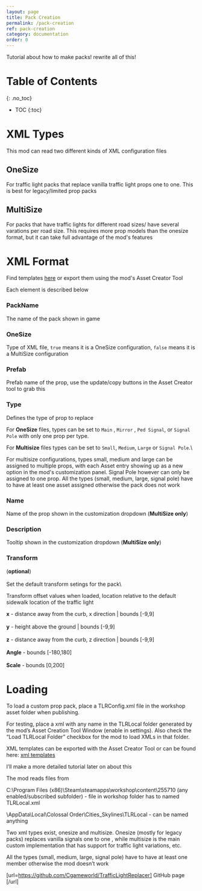 ```yaml
---
layout: page
title: Pack Creation
permalink: /pack-creation
ref: pack-creation
category: documentation
order: 0
---
```

Tutorial about how to make packs!
rewrite all of this!

# Table of Contents
{: .no_toc}

* TOC
{:toc}

# XML Types

This mod can read two different kinds of XML configuration files

## OneSize
For traffic light packs that replace vanilla traffic light props one to one. This is best for legacy/limited prop packs

## MultiSize
For packs that have traffic lights for different road sizes/ have several varations per road size. This requires more prop models than the onesize format, but it can take full advantage of the mod's features

# XML Format

Find templates [here](https://github.com/Cgameworld/TrafficLightReplacer/tree/master/TrafficLightReplacer/Templates) or export them using the mod's Asset Creator Tool

Each element is described below

### PackName
The name of the pack shown in game

### OneSize
Type of XML file, ```true``` means it is a OneSize configuration, ```false``` means it is a MultiSize configuration

### Prefab
Prefab name of the prop, use the update/copy buttons in the Asset Creator tool to grab this


### Type
Defines the type of prop to replace

For **OneSize** files, types can be set to ```Main``` , ```Mirror``` , ```Ped Signal```, or ```Signal Pole``` with only one prop per type.

For **Multisize** files types can be set to ```Small```, ```Medium```, ```Large``` or ```Signal Pole```.\

For multisize configurations, types small, medium and large can be assigned to multiple props, with each Asset entry showing up as a new option in the mod's customization panel. Signal Pole however can only be assigned to one prop. All the types (small, medium, large, signal pole) have to have at least one asset assigned otherwise the pack does not work


### Name
Name of the prop shown in the customization dropdown (**MultiSize only**)

### Description
Tooltip shown in the customization dropdown (**MultiSize only**)

### Transform
(**optional**)\
\
Set the default transform setings for the pack\

Transform offset values when loaded, location relative to the default sidewalk location of the traffic light

**x** - distance away from the curb, x direction | bounds [-9,9]\
\
**y** - height above the ground | bounds [-9,9]\
\
**z** - distance away from the curb, z direction | bounds [-9,9]\
\
**Angle** - bounds [-180,180]\
\
**Scale** - bounds [0,200]


# Loading

To load a custom prop pack, place a TLRConfig.xml file in the workshop asset folder when publishing. 

For testing, place a xml with any name in the TLRLocal folder generated by the mod’s Asset Creation Tool Window (enable in settings). Also check the “Load TLRLocal Folder” checkbox for the mod to load XMLs in that folder.

XML templates can be exported with the Asset Creator Tool or can be found here: [xml templates](https://github.com/Cgameworld/TrafficLightReplacer/tree/master/TrafficLightReplacer/Templates)

I’ll make a more detailed tutorial later on about this

The mod reads files from

C:\Program Files (x86)\Steam\steamapps\workshop\content\255710 (any enabled/subscribed subfolder) - file in workshop folder has to named TLRLocal.xml

\AppData\Local\Colossal Order\Cities_Skylines\TLRLocal - can be named anything

Two xml types exist, onesize and multisize. Onesize (mostly for legacy packs) replaces vanilla signals one to one , while multisize is the main custom implementation that has support for traffic light variations, etc.

All the types (small, medium, large, signal pole) have to have at least one member otherwise the mod doesn’t work

[url=https://github.com/Cgameworld/TrafficLightReplacer] GitHub page [/url]